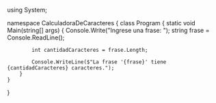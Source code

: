 using System;

namespace CalculadoraDeCaracteres
{
    class Program
    {
        static void Main(string[] args)
        {
            Console.Write("Ingrese una frase: ");
            string frase = Console.ReadLine();

            int cantidadCaracteres = frase.Length;

            Console.WriteLine($"La frase '{frase}' tiene {cantidadCaracteres} caracteres.");
        }
    }
}
